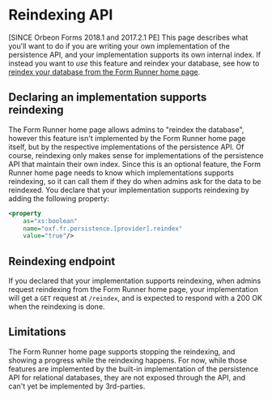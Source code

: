 # Reindexing API

[SINCE Orbeon Forms 2018.1 and 2017.2.1 PE] This page describes what you'll want to do if you are writing your own implementation of the persistence API, and your implementation supports its own internal index. If instead you want to *use* this feature and reindex your database, see how to [reindex your database from the Form Runner home page](../../feature/home-page.md#reindexing).

## Declaring an implementation supports reindexing

The Form Runner home page allows admins to "reindex the database", however this feature isn't implemented by the Form Runner home page itself, but by the respective implementations of the persistence API. Of course, reindexing only makes sense for implementations of the persistence API that maintain their own index. Since this is an optional feature, the Form Runner home page needs to know which implementations supports reindexing, so it can call them if they do when admins ask for the data to be reindexed. You declare that your implementation supports reindexing by adding the following property:

```xml
<property 
    as="xs:boolean" 
    name="oxf.fr.persistence.[provider].reindex"                            
    value="true"/>
```

## Reindexing endpoint

If you declared that your implementation supports reindexing, when admins request reindexing from the Form Runner home page, your implementation will get a `GET` request at `/reindex`, and is expected to respond with a 200 OK when the reindexing is done.

## Limitations

The Form Runner home page supports stopping the reindexing, and showing a progress while the reindexing happens. For now, while those features are implemented by the built-in implementation of the persistence API for relational databases, they are not exposed through the API, and can't yet be implemented by 3rd-parties.